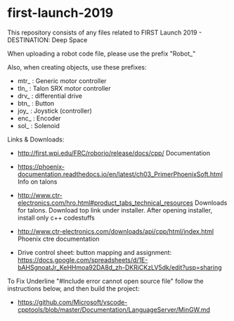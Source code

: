 # first-launch-2019
This repository consists of any files related to FIRST Launch 2019 - DESTINATION: Deep Space

When uploading a robot code file, please use the prefix "Robot_"

Also, when creating objects, use these prefixes:

- mtr_ : Generic motor controller
- tln_  : Talon SRX motor controller
- drv_ : differential drive
- btn_ :  Button
- joy_ : Joystick (controller)
- enc_ : Encoder
- sol_ : Solenoid

Links & Downloads:

- http://first.wpi.edu/FRC/roborio/release/docs/cpp/ Documentation
- https://phoenix-documentation.readthedocs.io/en/latest/ch03_PrimerPhoenixSoft.html Info on talons
- http://www.ctr-electronics.com/hro.html#product_tabs_technical_resources Downloads for talons. Download top link under installer. After opening installer, install only c++ codestuffs
- http://www.ctr-electronics.com/downloads/api/cpp/html/index.html Phoenix ctre documentation

- Drive control sheet: button mapping and assignment: https://docs.google.com/spreadsheets/d/1E-bAHSgnoatJr_KeHHmoa92DA8d_zh-DKRiCKzLV5dk/edit?usp=sharing

To Fix Underline "#Include error cannot open source file" follow the instructions below, and then build the project:
- https://github.com/Microsoft/vscode-cpptools/blob/master/Documentation/LanguageServer/MinGW.md
